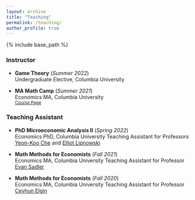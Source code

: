 ```yaml
---
layout: archive
title: "Teaching"
permalink: /teaching/
author_profile: true
---
```


{% include base_path %}

### Instructor

* **Game Theory** (*Summer 2022*)  
Undergraduate Elective, Columbia University  

* **MA Math Camp** (*Summer 2021*)  
Economics MA, Columbia University  
<small> [Course Page](https://cesarbarilla.github.io/Columbia-MA-Math-Camp-2021/) </small>


### Teaching Assistant

* **PhD Microeconomic Analysis II** (*Spring 2022*)  
Economics PhD, Columbia University 
Teaching Assistant for Professors [Yeon-Koo Che](https://www.yeonkooche.com) and [Elliot Lipnowski](https://elliotlipnowski.com)

* **Math Methods for Economists** (*Fall 2021*)  
Economics MA, Columbia University
Teaching Assistant for Professor [Evan Sadler](http://www.evandsadler.com)

* **Math Methods for Economists** (*Fall 2020*)  
Economics MA, Columbia University
Teaching Assistant for Professor [Ceyhun Elgin](http://www.ceyhunelgin.com)

